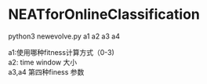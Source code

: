 # NEATforOnlineClassification  


python3 newevolve.py a1 a2 a3 a4  

a1:使用哪种fitness计算方式（0-3)  
a2: time window 大小  
a3,a4  第四种finess 参数  
